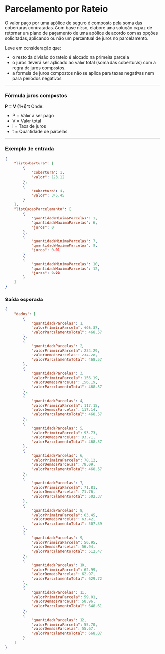 # Parcelamento por Rateio

O valor pago por uma apólice de seguro é composto pela soma das coberturas contratadas. Com base nisso, elabore uma solução capaz de retornar um plano de pagamento de uma apólice de acordo com as opções solicitadas, aplicando ou não um percentual de juros no parcelamento.

Leve em consideração que:
 - o resto da divisão do rateio é alocado na primeira parcela
 - o juros deverá ser aplicado ao valor total (soma das coberturas) com a regra de juros compostos.
 - a formula de juros compostos não se aplica para taxas negativas nem para períodos negativos
---

### Fórmula juros compostos
**P = V (1+i)^t**
Onde:
- P = Valor a ser pago
- V = Valor total
- i = Taxa de juros
- t = Quantidade de parcelas
----

### Exemplo de entrada
```json
{
    "listCobertura": [
        {
            "cobertura": 1,
            "valor": 123.12
        },
        {
            "cobertura": 4,
            "valor": 345.45
        }
    ],
    "listOpcaoParcelamento": [
        {
            "quantidadeMinimaParcelas": 1,
            "quantidadeMaximaParcelas": 6,
            "juros": 0
        },
        {
            "quantidadeMinimaParcelas": 7,
            "quantidadeMaximaParcelas": 9,
            "juros": 0.01
        }
        {
            "quantidadeMinimaParcelas": 10,
            "quantidadeMaximaParcelas": 12,
            "juros": 0.03
        }
    ]
}
```

### Saída esperada
```json
{
    "dados": [
        {
            "quantidadeParcelas": 1,
            "valorPrimeiraParcela": 468.57,
            "valorParcelamentoTotal": 468.57
        },
        {
            "quantidadeParcelas": 2,
            "valorPrimeiraParcela": 234.29,
            "valorDemaisParcelas": 234.28,
            "valorParcelamentoTotal": 468.57
        },
        {
            "quantidadeParcelas": 3,
            "valorPrimeiraParcela": 156.19,
            "valorDemaisParcelas": 156.19,
            "valorParcelamentoTotal": 468.57
        },
        {
            "quantidadeParcelas": 4,
            "valorPrimeiraParcela": 117.15,
            "valorDemaisParcelas": 117.14,
            "valorParcelamentoTotal": 468.57
        },
        {
            "quantidadeParcelas": 5,
            "valorPrimeiraParcela": 93.73,
            "valorDemaisParcelas": 93.71,
            "valorParcelamentoTotal": 468.57
        },
        {
            "quantidadeParcelas": 6,
            "valorPrimeiraParcela": 78.12,
            "valorDemaisParcelas": 78.09,
            "valorParcelamentoTotal": 468.57
        },
        {
            "quantidadeParcelas": 7,
            "valorPrimeiraParcela": 71.81,
            "valorDemaisParcelas": 71.76,
            "valorParcelamentoTotal": 502.37
        },
        {
            "quantidadeParcelas": 8,
            "valorPrimeiraParcela": 63.45,
            "valorDemaisParcelas": 63.42,
            "valorParcelamentoTotal": 507.39
        },
        {
            "quantidadeParcelas": 9,
            "valorPrimeiraParcela": 56.95,
            "valorDemaisParcelas": 56.94,
            "valorParcelamentoTotal": 512.47
        },
        {
            "quantidadeParcelas": 10,
            "valorPrimeiraParcela": 62.99,
            "valorDemaisParcelas": 62.97,
            "valorParcelamentoTotal": 629.72
        },
        {
            "quantidadeParcelas": 11,
            "valorPrimeiraParcela": 59.01,
            "valorDemaisParcelas": 58.96,
            "valorParcelamentoTotal": 648.61
        },
        {
            "quantidadeParcelas": 12,
            "valorPrimeiraParcela": 55.70,
            "valorDemaisParcelas": 55.67,
            "valorParcelamentoTotal": 668.07
        }
    ]
}
```

